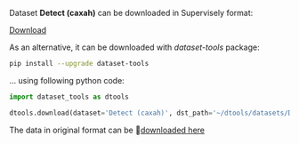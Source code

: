 Dataset **Detect (caxah)** can be downloaded in Supervisely format:

 [Download](https://assets.supervisely.com/supervisely-supervisely-assets-public/teams_storage/l/E/qO/xim4ZdDIwbymzUrrROfjn5dkGYflxsCXz02X7LemItFvXwb5oj6O3MRErPN3Ta5NDA87w7CCnNKgqc8qgZV7D0zKaTlrOGQhuWfLrJCHEu3QEtItM8VMiSsdeu5f.tar)

As an alternative, it can be downloaded with *dataset-tools* package:
``` bash
pip install --upgrade dataset-tools
```

... using following python code:
``` python
import dataset_tools as dtools

dtools.download(dataset='Detect (caxah)', dst_path='~/dtools/datasets/Detect (caxah).tar')
```
The data in original format can be 🔗[downloaded here](https://universe.roboflow.com/s-o33ou/detect-caxah/dataset/1/download)
